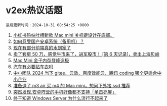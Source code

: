 # v2ex热议话题

`最后更新时间：2024-10-31 08:54:25 +0800`

1. [小红书热帖吐槽新款 Mac mini 关机键设计在底部。](https://www.v2ex.com/t/1084917)
1. [如何忍受国产安卓系统（备用机）？](https://www.v2ex.com/t/1084890)
1. [现在有部分前端真的水到家了](https://www.v2ex.com/t/1084858)
1. [卖了套房 50 万，感觉牛市来了，进军股市！ [第 6 天记录]，卖出上海贝岭](https://www.v2ex.com/t/1084875)
1. [Mac Mini 金子内存登峰造极](https://www.v2ex.com/t/1084878)
1. [汽车有必要贴车衣吗](https://www.v2ex.com/t/1084910)
1. [中小团队 2024 当下 gitee、云效、百度效能云、腾讯 coding 哪个更适合中小企业](https://www.v2ex.com/t/1084842)
1. [准备退了 m3 air 买 m4 的 Mac mini，想问下外接 ssd 推荐](https://www.v2ex.com/t/1084929)
1. [突然发现,安卓阵营的手机好像都不支持「单击亮屏」](https://www.v2ex.com/t/1084918)
1. [终于知道 Windows Server 为什么流行不起来了](https://www.v2ex.com/t/1084920)


